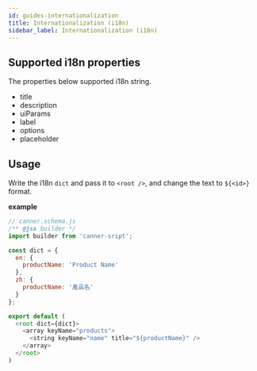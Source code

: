 ```yaml
---
id: guides-internationalization
title: Internationalization (i18n)
sidebar_label: Internationalization (i18n)
---
```



## Supported i18n properties

The properties below supported i18n string.

- title
- description
- uiParams
- label
- options
- placeholder

## Usage

Write the i18n `dict` and pass it to `<root />`, and change the text to `${<id>}` format.

**example**

```js
// canner.schema.js
/** @jsx builder */
import builder from 'canner-sript';

const dict = {
  en: {
    productName: 'Product Name'
  },
  zh: {
    productName: '產品名'
  }
};

export default (
  <root dict={dict}>
    <array keyName="products">
      <string keyName="name" title="${productName}" />
    </array>
  </root>
)
```
